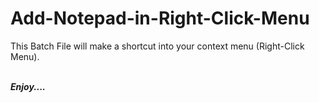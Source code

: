 # Add-Notepad-in-Right-Click-Menu


This Batch File will make a shortcut into your context menu (Right-Click Menu).
<br><br>

<i><b>Enjoy....</b></i>
